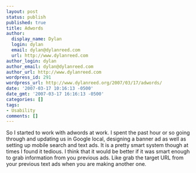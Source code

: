 ```yaml
---
layout: post
status: publish
published: true
title: Adwords
author:
  display_name: Dylan
  login: dylan
  email: dylan@dylanreed.com
  url: http://www.dylanreed.com
author_login: dylan
author_email: dylan@dylanreed.com
author_url: http://www.dylanreed.com
wordpress_id: 291
wordpress_url: http://www.dylanreed.org/2007/03/17/adwords/
date: '2007-03-17 10:16:13 -0500'
date_gmt: '2007-03-17 16:16:13 -0500'
categories: []
tags:
- Usability
comments: []
---
```

<p>So I started to work with adwords at work. I spent the past hour or so going through and updating us in Google local, designing a banner ad as well as setting up mobile search and text ads. It is a pretty smart system though at times I found it tedious. I think that it would be better if it was smart enough to grab information from you previous ads. Like grab the target URL from your previous text ads when you are making another one.</p>
